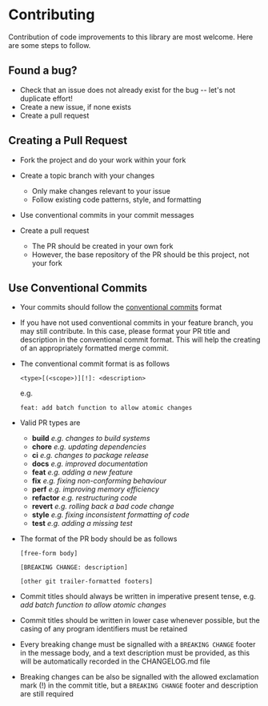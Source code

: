 # Contributing

Contribution of code improvements to this library are most welcome. Here are some steps to follow.

## Found a bug?

- Check that an issue does not already exist for the bug -- let's not duplicate effort!
- Create a new issue, if none exists
- Create a pull request

## Creating a Pull Request

- Fork the project and do your work within your fork
- Create a topic branch with your changes
  - Only make changes relevant to your issue
  - Follow existing code patterns, style, and formatting
- Use conventional commits in your commit messages

- Create a pull request
  - The PR should be created in your own fork
  - However, the base repository of the PR should be this project, not your fork

## Use Conventional Commits

- Your commits should follow the [conventional commits](https://www.conventionalcommits.org/en/v1.0.0/) format

- If you have not used conventional commits in your feature branch, you may still contribute. In this case, please format your PR title and description in the conventional commit format. This will help the creating of an appropriately formatted merge commit.

- The conventional commit format is as follows

  `<type>[(<scope>)][!]: <description>`

  e.g.

  `feat: add batch function to allow atomic changes`

- Valid PR types are

  - **build** _e.g. changes to build systems_
  - **chore** _e.g. updating dependencies_
  - **ci** _e.g. changes to package release_
  - **docs** _e.g. improved documentation_
  - **feat** _e.g. adding a new feature_
  - **fix** _e.g. fixing non-conforming behaviour_
  - **perf** _e.g. improving memory efficiency_
  - **refactor** _e.g. restructuring code_
  - **revert** _e.g. rolling back a bad code change_
  - **style** _e.g. fixing inconsistent formatting of code_
  - **test** _e.g. adding a missing test_

- The format of the PR body should be as follows

  ```
  [free-form body]

  [BREAKING CHANGE: description]

  [other git trailer-formatted footers]
  ```

- Commit titles should always be written in imperative present tense, e.g. _add batch function to allow atomic changes_

- Commit titles should be written in lower case whenever possible, but the casing of any program identifiers must be retained

- Every breaking change must be signalled with a `BREAKING CHANGE` footer in the message body, and a text description must be provided, as this will be automatically recorded in the CHANGELOG.md file

- Breaking changes can be also be signalled with the allowed exclamation mark (!) in the commit title, but a `BREAKING CHANGE` footer and description are still required
